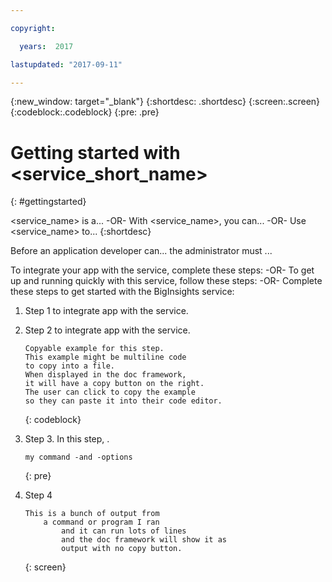 ```yaml
---

copyright:

  years:  2017

lastupdated: "2017-09-11"

---
```


{:new_window: target="_blank"}
{:shortdesc: .shortdesc}
{:screen:.screen}
{:codeblock:.codeblock}
{:pre: .pre}

<!-- This template is for getting started with a Bluemix service. It is a task template intended to document productive use of the service. It is not intended for discovery and conceptual information.  -->

<!-- The name of this file should remain index.md.
Please delete out content examples and coding that you are not using for your service. -->

# Getting started with <service_short_name>
{: #gettingstarted}
<!-- Provide an appropriate ID above -->

<!-- Short description: REQUIRED
The short description section should include one to two sentences describing why a developer would want to use your service in an app. This should be conversational style. For search engine optimization, include the service long name and "Bluemix". Keep the {: shortdesc} after the first paragraph so that the framework renders it properly.

Examples: -->

<service_name> is a... -OR-
With <service_name>, you can...  -OR-
Use <service_name> to...
{:shortdesc}

<!-- If overview content is required, do not include it here. Put it in a separate "## About" section below the task section. -->

<!-- Task section: REQUIRED
The task section includes steps to integrate the service into the app.  
- With task-based, technical information, reduce the conversational style in favor of succinct and direct instructions.
- DO include the basic, most-common-use scenario steps to use the service or integrate it into the app. 
- DO NOT include steps to add the service from the Bluemix catalog; we assume that the user already took steps in the UI to add the service. 
- DO include code snippets in all languages that can be copied, as well as VCAP service info.  
- For additional tasks like configuring, managing, etc., add a task section (## Gerund_task_title) below the task section or "About" section if used. Use a task title such as "Configuring x", "Administering y", "Managing z". -->

<!-- You can include an optional prerequisites paragraph for any prerequisites to be met before integrating the service. For example: -->

Before an application developer can... the administrator must ...

<!-- Include a sentence to briefly introduce the steps. Examples: -->

To integrate your app with the service, complete these steps: -OR-
To get up and running quickly with this service, follow these steps: -OR-
Complete these steps to get started with the BigInsights service:

<!-- Use ordered list markup for the step section. For code examples: 
- use three backticks ahead of and after the example (```)
- For copyable code snippet, multi-line, include {: codeblock} following the last set of backticks. A copy button will display in framework in output.
- For copyable command, single line, include {: pre} following the last set of backticks. When displayed, it will show "$" at the beginning of the command example and a copy button, but the copy button will include just the command example.
- For non-copyable output snippet, include {: screen} following the last set of backticks.
 -->

1. Step 1 to integrate app with the service.
2. Step 2 to integrate app with the service.

	```
	Copyable example for this step. 
	This example might be multiline code
	to copy into a file. 
	When displayed in the doc framework, 
	it will have a copy button on the right.
	The user can click to copy the example 
	so they can paste it into their code editor.
	```
	{: codeblock}

3. Step 3. In this step, <introduce the example that follows>.

	```
	my command -and -options
	```
	{: pre}

4. Step 4
	```
	This is a bunch of output from
		a command or program I ran
			and it can run lots of lines
			and the doc framework will show it as 
			output with no copy button.
	```
	{: screen}



<!-- Related links section: still REQUIRED but moved to toc file (in your same folder).  Edit there.
-->
